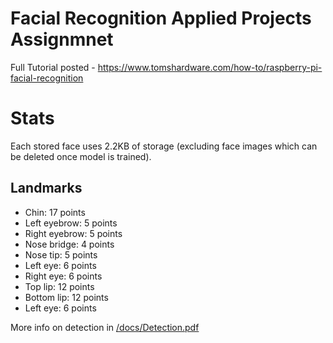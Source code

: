# Facial Recognition Applied Projects Assignmnet
Full Tutorial posted - https://www.tomshardware.com/how-to/raspberry-pi-facial-recognition

# Stats
Each stored face uses 2.2KB of storage (excluding face images which can be deleted once model is trained).
## Landmarks ##
* Chin: 17 points
* Left eyebrow: 5 points
* Right eyebrow: 5 points
* Nose bridge: 4 points
* Nose tip: 5 points
* Left eye: 6 points
* Right eye: 6 points
* Top lip: 12  points
* Bottom lip: 12 points
* Left eye: 6 points

More info on detection in [/docs/Detection.pdf](https://github.com/riceyrolling/facial_recognition/blob/main/docs/Detection.pdf)
